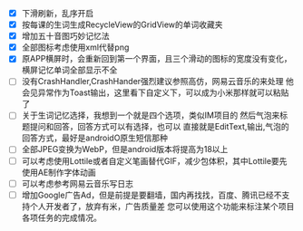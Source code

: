 - [x] 下滑刷新，乱序开启
- [x] 按每课的生词生成RecycleView的GridView的单词收藏夹
- [x] 增加五十音图巧妙记忆法
- [x] 全部图标考虑使用xml代替png
- [x] 原APP横屏时，会重新回到第一个界面，且三个滑动的图标的宽度没有变化，横屏记忆单词全部显示不全
- [ ] 没有CrashHandler,CrashHander强烈建议参照高仿，网易云音乐的来处理
他会见异常作为Toast输出，这里看下自定义下，可以成为小米那样就可以粘贴了
- [ ] 关于生词记忆选择，我想到一个就是四个选项，类似IM项目的
然后气泡来标题提问和回答，回答方式可以有选择，也可以
直接就是EditText,输出,气泡的回答方式，最好是androidO原生短信那种
- [ ] 全部JPEG变换为WebP，但是android版本将提高为18以上
- [ ] 可以考虑使用Lottile或者自定义笔画替代GIF，减少包体积，其中Lottile要先使用AE制作字体动画
- [ ] 可以考虑参考网易云音乐写日志
- [ ] 增加Google广告Ad，但是前提是要翻墙，国内再找找，百度、腾讯已经不支持个人开发者了，放弃有米，广告质量差
您可以使用这个功能来标注某个项目各项任务的完成情况。